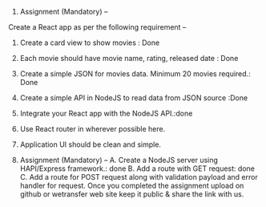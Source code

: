 1. Assignment (Mandatory) –

Create a React app as per the following requirement –
1. Create a card view to show movies : Done 
2. Each movie should have movie name, rating, released date : Done 
3. Create a simple JSON for movies data. Minimum 20 movies required.: Done
4. Create a simple API in NodeJS to read data from JSON source :Done
5. Integrate your React app with the NodeJS API.:done
6. Use React router in wherever possible here.
7. Application UI should be clean and simple.

 
2. Assignment (Mandatory) –
A. Create a NodeJS server using HAPI/Express framework.: done
B. Add a route with GET request: done
C. Add a route for POST request along with validation payload and error handler for request.
Once you completed the assignment upload on github or wetransfer web site keep it public & share the link with us.

 

 